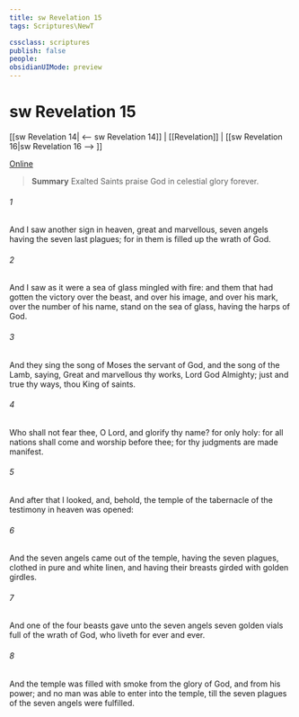 ```yaml
---
title: sw Revelation 15
tags: Scriptures\NewT

cssclass: scriptures
publish: false
people:
obsidianUIMode: preview
---
```


# sw Revelation 15
[[sw Revelation 14| <-- sw Revelation 14]] | [[Revelation]] | [[sw Revelation 16|sw Revelation 16 --> ]]

[Online](https://churchofjesuschrist.org/study/scriptures/nt/rev/15?lang=eng)

> __Summary__
Exalted Saints praise God in celestial glory forever.

###### 1 
And I saw another sign in heaven, great and marvellous, seven angels having the seven last plagues; for in them is filled up the wrath of God.

###### 2 
And I saw as it were a sea of glass mingled with fire: and them that had gotten the victory over the beast, and over his image, and over his mark,  over the number of his name, stand on the sea of glass, having the harps of God.

###### 3 
And they sing the song of Moses the servant of God, and the song of the Lamb, saying, Great and marvellous  thy works, Lord God Almighty; just and true  thy ways, thou King of saints.

###### 4 
Who shall not fear thee, O Lord, and glorify thy name? for  only  holy: for all nations shall come and worship before thee; for thy judgments are made manifest.

###### 5 
And after that I looked, and, behold, the temple of the tabernacle of the testimony in heaven was opened:

###### 6 
And the seven angels came out of the temple, having the seven plagues, clothed in pure and white linen, and having their breasts girded with golden girdles.

###### 7 
And one of the four beasts gave unto the seven angels seven golden vials full of the wrath of God, who liveth for ever and ever.

###### 8 
And the temple was filled with smoke from the glory of God, and from his power; and no man was able to enter into the temple, till the seven plagues of the seven angels were fulfilled.

